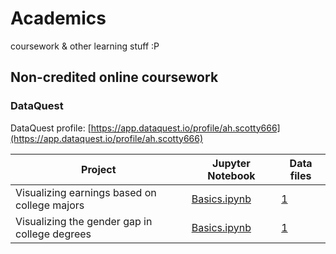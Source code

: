 # Academics
coursework &amp; other learning stuff :P

## Non-credited online coursework

### DataQuest

DataQuest profile: [https://app.dataquest.io/profile/ah.scotty666](https://app.dataquest.io/profile/ah.scotty666)

|__Project__|__Jupyter Notebook__|__Data files__|
|-|-|-|
|Visualizing earnings based on college majors|[Basics.ipynb](./Guided_Project_-Visualizing_Earnings_Based_On_College_Majors/Basics.ipynb)|[1](./Guided_Project_-_Visualizing_Earnings_Based_On_College_Majors/recent-grads.csv)|
|Visualizing the gender gap in college degrees|[Basics.ipynb](./Guided_Project_-_Visualizing_The_Gender_Gap_In_College_Degrees/Basics.ipynb)|[1](./Guided_Project_-_Visualizing_The_Gender_Gap_In_College_Degrees/percent-bachelors-degrees-women-usa.csv)|
